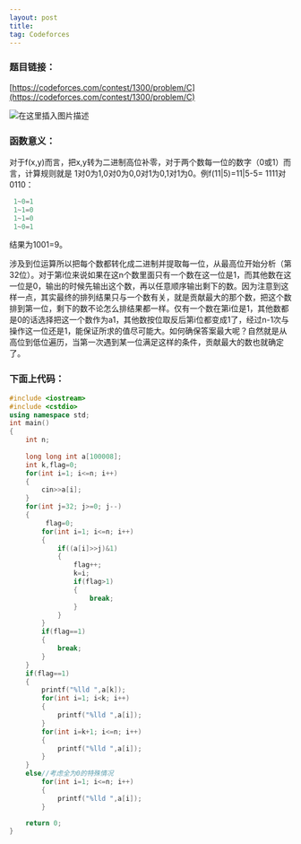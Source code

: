 ```yaml
---
layout: post
title: 
tag: Codeforces
---
```

### 题目链接：
[https://codeforces.com/contest/1300/problem/C](https://codeforces.com/contest/1300/problem/C)



 ![在这里插入图片描述](https://img-blog.csdnimg.cn/20200210233514548.jpg?x-oss-process=image/watermark,type_ZmFuZ3poZW5naGVpdGk,shadow_10,text_aHR0cHM6Ly9ibG9nLmNzZG4ubmV0L3FxXzQ1ODQ1NDA0,size_16,color_FFFFFF,t_70)
### 函数意义：
对于f(x,y)而言，把x,y转为二进制高位补零，对于两个数每一位的数字（0或1）而言，计算规则就是 1对0为1,0对0为0,0对1为0,1对1为0。例f(11|5)=11|5-5=
 1111对0110：
 



```c
 1~0=1
 1~1=0
 1~1=0
 1~0=1

```
结果为1001=9。

 涉及到位运算所以把每个数都转化成二进制并提取每一位，从最高位开始分析（第32位）。对于第i位来说如果在这n个数里面只有一个数在这一位是1，而其他数在这一位是0，输出的时候先输出这个数，再以任意顺序输出剩下的数。因为注意到这样一点，其实最终的排列结果只与一个数有关，就是贡献最大的那个数，把这个数排到第一位，剩下的数不论怎么排结果都一样。仅有一个数在第i位是1，其他数都是0的话选择把这一个数作为a1，其他数按位取反后第i位都变成1了，经过n-1次与操作这一位还是1，能保证所求的值尽可能大。如何确保答案最大呢？自然就是从高位到低位遍历，当第一次遇到某一位满足这样的条件，贡献最大的数也就确定了。

### 下面上代码：


```cpp
#include <iostream>
#include <cstdio>
using namespace std;
int main()
{
    int n;
    
    long long int a[100008];
    int k,flag=0;
    for(int i=1; i<=n; i++)
    {
        cin>>a[i];
    }
    for(int j=32; j>=0; j--)
    {
         flag=0;
        for(int i=1; i<=n; i++)
        {
            if((a[i]>>j)&1)
            {
                flag++;
                k=i;
                if(flag>1)
                {
                    break;
                }
            }
        }
        if(flag==1)
        {
            break;
        }
    }
    if(flag==1)
    {
        printf("%lld ",a[k]);
        for(int i=1; i<k; i++)
        {
            printf("%lld ",a[i]);
        }
        for(int i=k+1; i<=n; i++)
        {
            printf("%lld ",a[i]);
        }
    }
    else//考虑全为0的特殊情况
        for(int i=1; i<=n; i++)
        {
            printf("%lld ",a[i]);
        }

    return 0;
}
```

